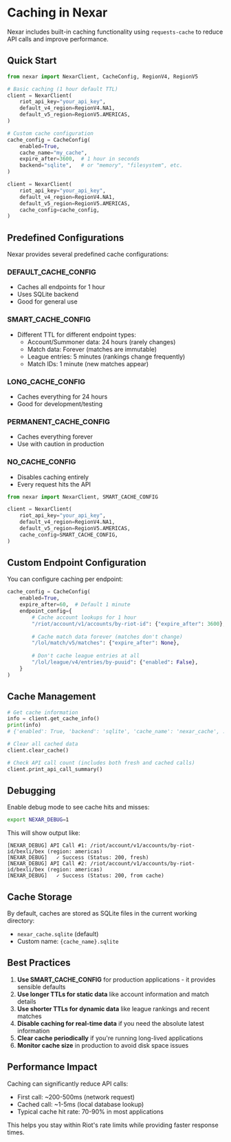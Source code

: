 # Caching in Nexar

Nexar includes built-in caching functionality using `requests-cache` to reduce API calls and improve performance.

## Quick Start

```python
from nexar import NexarClient, CacheConfig, RegionV4, RegionV5

# Basic caching (1 hour default TTL)
client = NexarClient(
    riot_api_key="your_api_key",
    default_v4_region=RegionV4.NA1,
    default_v5_region=RegionV5.AMERICAS,
)

# Custom cache configuration
cache_config = CacheConfig(
    enabled=True,
    cache_name="my_cache",
    expire_after=3600,  # 1 hour in seconds
    backend="sqlite",   # or "memory", "filesystem", etc.
)

client = NexarClient(
    riot_api_key="your_api_key",
    default_v4_region=RegionV4.NA1,
    default_v5_region=RegionV5.AMERICAS,
    cache_config=cache_config,
)
```

## Predefined Configurations

Nexar provides several predefined cache configurations:

### DEFAULT_CACHE_CONFIG
- Caches all endpoints for 1 hour
- Uses SQLite backend
- Good for general use

### SMART_CACHE_CONFIG
- Different TTL for different endpoint types:
  - Account/Summoner data: 24 hours (rarely changes)
  - Match data: Forever (matches are immutable)
  - League entries: 5 minutes (rankings change frequently)
  - Match IDs: 1 minute (new matches appear)

### LONG_CACHE_CONFIG
- Caches everything for 24 hours
- Good for development/testing

### PERMANENT_CACHE_CONFIG
- Caches everything forever
- Use with caution in production

### NO_CACHE_CONFIG
- Disables caching entirely
- Every request hits the API

```python
from nexar import NexarClient, SMART_CACHE_CONFIG

client = NexarClient(
    riot_api_key="your_api_key",
    default_v4_region=RegionV4.NA1,
    default_v5_region=RegionV5.AMERICAS,
    cache_config=SMART_CACHE_CONFIG,
)
```

## Custom Endpoint Configuration

You can configure caching per endpoint:

```python
cache_config = CacheConfig(
    enabled=True,
    expire_after=60,  # Default 1 minute
    endpoint_config={
        # Cache account lookups for 1 hour
        "/riot/account/v1/accounts/by-riot-id": {"expire_after": 3600},
        
        # Cache match data forever (matches don't change)
        "/lol/match/v5/matches": {"expire_after": None},
        
        # Don't cache league entries at all
        "/lol/league/v4/entries/by-puuid": {"enabled": False},
    }
)
```

## Cache Management

```python
# Get cache information
info = client.get_cache_info()
print(info)
# {'enabled': True, 'backend': 'sqlite', 'cache_name': 'nexar_cache', ...}

# Clear all cached data
client.clear_cache()

# Check API call count (includes both fresh and cached calls)
client.print_api_call_summary()
```

## Debugging

Enable debug mode to see cache hits and misses:

```bash
export NEXAR_DEBUG=1
```

This will show output like:
```
[NEXAR_DEBUG] API Call #1: /riot/account/v1/accounts/by-riot-id/bexli/bex (region: americas)
[NEXAR_DEBUG]   ✓ Success (Status: 200, fresh)
[NEXAR_DEBUG] API Call #2: /riot/account/v1/accounts/by-riot-id/bexli/bex (region: americas)
[NEXAR_DEBUG]   ✓ Success (Status: 200, from cache)
```

## Cache Storage

By default, caches are stored as SQLite files in the current working directory:
- `nexar_cache.sqlite` (default)
- Custom name: `{cache_name}.sqlite`

## Best Practices

1. **Use SMART_CACHE_CONFIG** for production applications - it provides sensible defaults
2. **Use longer TTLs for static data** like account information and match details
3. **Use shorter TTLs for dynamic data** like league rankings and recent matches
4. **Disable caching for real-time data** if you need the absolute latest information
5. **Clear cache periodically** if you're running long-lived applications
6. **Monitor cache size** in production to avoid disk space issues

## Performance Impact

Caching can significantly reduce API calls:
- First call: ~200-500ms (network request)
- Cached call: ~1-5ms (local database lookup)
- Typical cache hit rate: 70-90% in most applications

This helps you stay within Riot's rate limits while providing faster response times.
